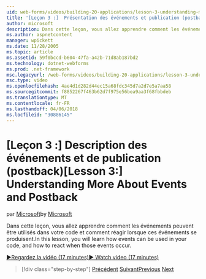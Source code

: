 ```yaml
---
uid: web-forms/videos/building-20-applications/lesson-3-understanding-more-about-events-and-postback
title: '[Leçon 3 :]  Présentation des événements et publication (postback) | Documents Microsoft'
author: microsoft
description: Dans cette leçon, vous allez apprendre comment les événements peuvent être utilisés dans votre code et comment réagir lorsque ces événements se produisent.
ms.author: aspnetcontent
manager: wpickett
ms.date: 11/28/2005
ms.topic: article
ms.assetid: 59f0bccd-b604-47fa-a42b-71d8ab187bd2
ms.technology: dotnet-webforms
ms.prod: .net-framework
msc.legacyurl: /web-forms/videos/building-20-applications/lesson-3-understanding-more-about-events-and-postback
msc.type: video
ms.openlocfilehash: 4ae4d1d282d44ec15a68fdc345d7a2d7e5a7aa58
ms.sourcegitcommit: f8852267f463b62d7f975e56bea9aa3f68fbbdeb
ms.translationtype: MT
ms.contentlocale: fr-FR
ms.lasthandoff: 04/06/2018
ms.locfileid: "30886145"
---
```

<a name="lesson-3--understanding-more-about-events-and-postback"></a><span data-ttu-id="7f7af-103">[Leçon 3 :]  Description des événements et de publication (postback)</span><span class="sxs-lookup"><span data-stu-id="7f7af-103">[Lesson 3:]  Understanding More About Events and Postback</span></span>
====================
<span data-ttu-id="7f7af-104">par [Microsoft](https://github.com/microsoft)</span><span class="sxs-lookup"><span data-stu-id="7f7af-104">by [Microsoft](https://github.com/microsoft)</span></span>

<span data-ttu-id="7f7af-105">Dans cette leçon, vous allez apprendre comment les événements peuvent être utilisés dans votre code et comment réagir lorsque ces événements se produisent.</span><span class="sxs-lookup"><span data-stu-id="7f7af-105">In this lesson, you will learn how events can be used in your code, and how to react when those events occur.</span></span>

[<span data-ttu-id="7f7af-106">&#9654;Regardez la vidéo (17 minutes)</span><span class="sxs-lookup"><span data-stu-id="7f7af-106">&#9654; Watch video (17 minutes)</span></span>](https://channel9.msdn.com/Blogs/ASP-NET-Site-Videos/lesson-3-understanding-more-about-events-and-postback)

> [!div class="step-by-step"]
> <span data-ttu-id="7f7af-107">[Précédent](lesson-2-creating-a-web-forms-user-interface.md)
> [Suivant](lesson-4-understanding-web-application-state.md)</span><span class="sxs-lookup"><span data-stu-id="7f7af-107">[Previous](lesson-2-creating-a-web-forms-user-interface.md)
[Next](lesson-4-understanding-web-application-state.md)</span></span>
